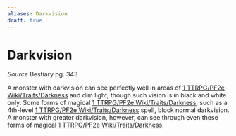 ```yaml
---
aliases: Darkvision
draft: true
---
```


# Darkvision

_Source_ Bestiary pg. 343


A monster with darkvision can see perfectly well in areas of [1 TTRPG/PF2e Wiki/Traits/Darkness](1%20TTRPG/PF2e%20Wiki/Traits/Darkness) and dim light, though such vision is in black and white only. Some forms of magical [1 TTRPG/PF2e Wiki/Traits/Darkness](1%20TTRPG/PF2e%20Wiki/Traits/Darkness), such as a 4th-level [1 TTRPG/PF2e Wiki/Traits/Darkness](1%20TTRPG/PF2e%20Wiki/Traits/Darkness) spell, block normal darkvision. A monster with greater darkvision, however, can see through even these forms of magical [1 TTRPG/PF2e Wiki/Traits/Darkness](1%20TTRPG/PF2e%20Wiki/Traits/Darkness).

